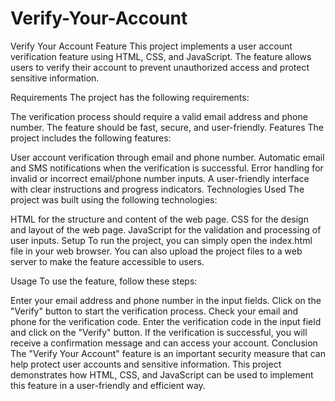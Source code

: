 # Verify-Your-Account
Verify Your Account Feature
This project implements a user account verification feature using HTML, CSS, and JavaScript. The feature allows users to verify their account to prevent unauthorized access and protect sensitive information.

Requirements
The project has the following requirements:

The verification process should require a valid email address and phone number.
The feature should be fast, secure, and user-friendly.
Features
The project includes the following features:

User account verification through email and phone number.
Automatic email and SMS notifications when the verification is successful.
Error handling for invalid or incorrect email/phone number inputs.
A user-friendly interface with clear instructions and progress indicators.
Technologies Used
The project was built using the following technologies:

HTML for the structure and content of the web page.
CSS for the design and layout of the web page.
JavaScript for the validation and processing of user inputs.
Setup
To run the project, you can simply open the index.html file in your web browser. You can also upload the project files to a web server to make the feature accessible to users.

Usage
To use the feature, follow these steps:

Enter your email address and phone number in the input fields.
Click on the "Verify" button to start the verification process.
Check your email and phone for the verification code.
Enter the verification code in the input field and click on the "Verify" button.
If the verification is successful, you will receive a confirmation message and can access your account.
Conclusion
The "Verify Your Account" feature is an important security measure that can help protect user accounts and sensitive information. This project demonstrates how HTML, CSS, and JavaScript can be used to implement this feature in a user-friendly and efficient way.



